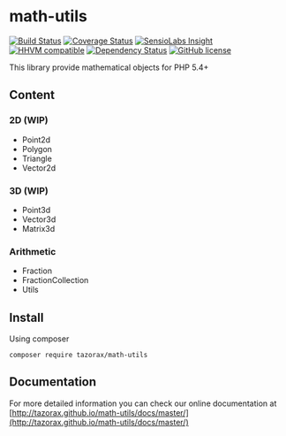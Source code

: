 # math-utils
[![Build Status](https://img.shields.io/travis/tazorax/math-utils/master.svg?style=flat-square)](https://travis-ci.org/tazorax/math-utils) 
[![Coverage Status](https://img.shields.io/coveralls/tazorax/math-utils/master.svg?style=flat-square)](https://coveralls.io/github/tazorax/math-utils?branch=master)
[![SensioLabs Insight](https://img.shields.io/sensiolabs/i/ec922a73-2fa9-4e43-b59a-881afc110b73.svg?style=flat-square)](https://insight.sensiolabs.com/projects/ec922a73-2fa9-4e43-b59a-881afc110b73)
[![HHVM compatible](https://img.shields.io/hhvm/tazorax/math-utils/master.svg?style=flat-square)]()
[![Dependency Status](https://img.shields.io/versioneye/d/php/tazorax:math-utils/dev-master.svg?style=flat-square)](https://www.versioneye.com/php/tazorax:math-utils/dev-master)
[![GitHub license](https://img.shields.io/github/license/tazorax/math-utils.svg?style=flat-square)](https://github.com/tazorax/math-utils/blob/master/LICENSE)

This library provide mathematical objects for PHP 5.4+

## Content
### 2D (WIP)
- Point2d
- Polygon
- Triangle
- Vector2d

### 3D (WIP)
- Point3d
- Vector3d
- Matrix3d

### Arithmetic
- Fraction
- FractionCollection
- Utils

## Install
Using composer

``` composer require tazorax/math-utils ```

## Documentation
For more detailed information you can check our online documentation at [http://tazorax.github.io/math-utils/docs/master/](http://tazorax.github.io/math-utils/docs/master/)
